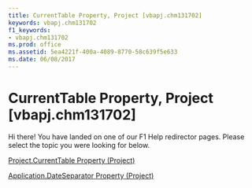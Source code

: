 ```yaml
---
title: CurrentTable Property, Project [vbapj.chm131702]
keywords: vbapj.chm131702
f1_keywords:
- vbapj.chm131702
ms.prod: office
ms.assetid: 5ea4221f-400a-4089-8770-58c639f5e633
ms.date: 06/08/2017
---
```



# CurrentTable Property, Project [vbapj.chm131702]

Hi there! You have landed on one of our F1 Help redirector pages. Please select the topic you were looking for below.

[Project.CurrentTable Property (Project)](http://msdn.microsoft.com/library/7b80d451-bf37-7b1c-62b4-7ee0e7fd0e63%28Office.15%29.aspx)

[Application.DateSeparator Property (Project)](http://msdn.microsoft.com/library/ff89ed80-4839-4195-09a7-f1d6ab4ad88a%28Office.15%29.aspx)


